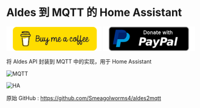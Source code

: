 # Aldes 到 MQTT 的 Home Assistant

[!["请给我买杯咖啡"](https://raw.githubusercontent.com/Smeagolworms4/donate-assets/master/coffee.png)](https://www.buymeacoffee.com/smeagolworms4)
[!["请给我买杯咖啡"](https://raw.githubusercontent.com/Smeagolworms4/donate-assets/master/paypal.png)](https://www.paypal.com/donate/?business=SURRPGEXF4YVU&no_recurring=0&item_name=你好，我是SmeagolWorms4。为了我的开源项目。%0A非常感谢你！！！&currency_code=EUR)

将 Aldes API 封装到 MQTT 中的实现，用于 Home Assistant

![MQTT](https://raw.githubusercontent.com/GollumDom/addon-repository/master/aldes2mqtt/MQTT.gif)

![HA](https://raw.githubusercontent.com/GollumDom/addon-repository/master/aldes2mqtt/HA.gif)

原始 GitHub : https://github.com/Smeagolworms4/aldes2mqtt